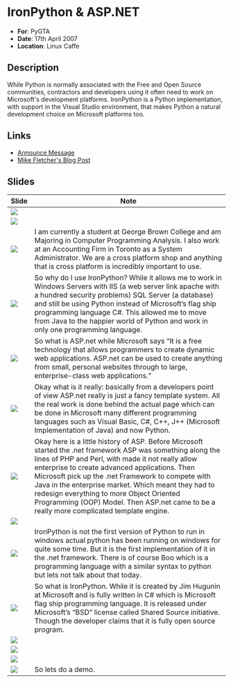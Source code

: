 # IronPython & ASP.NET

* **For**: PyGTA
* **Date**: 17th April 2007
* **Location**: Linux Caffe

## Description

While Python is normally associated with the Free and Open Source communities,
contractors and developers using it often need to work on Microsoft's
development platforms. IronPython is a Python implementation, with support in
the Visual Studio environment, that makes Python a natural development choice on
Microsoft platforms too.

## Links

* [Announce Message](https://mail.python.org/pipermail/python-announce-list/2007-April/005766.html)
* [Mike Fletcher's Blog Post](http://blog.vrplumber.com/b/2007/04/17/python-in-a-strange/)

## Slides

| Slide | Note |
| ----- | ---- |
| ![](slides/PyGTA_Presentation-IronPython_and_ASP.001.png) | |
| ![](slides/PyGTA_Presentation-IronPython_and_ASP.002.png) | |
| ![](slides/PyGTA_Presentation-IronPython_and_ASP.003.png) | I am currently a student at George Brown College and am Majoring in Computer Programming Analysis. I also work at an Accounting Firm in Toronto as a System Administrator. We are a cross platform shop and anything that is cross platform is incredibly important to use. |
| ![](slides/PyGTA_Presentation-IronPython_and_ASP.004.png) | So why do I use IronPython? While it allows me to work in Windows Servers with IIS (a web server link apache with a hundred security problems) SQL Server (a database) and still be using Python instead of Microsoft&rsquo;s flag ship programming language C#. This allowed me to move from Java to the happier world of Python and work in only one programming language. |
| ![](slides/PyGTA_Presentation-IronPython_and_ASP.005.png) | So what is ASP.net while Microsoft says &ldquo;It is a free technology that allows programmers to create dynamic web applications. ASP.net can be used to create anything from small, personal websites through to large, enterprise-class web applications.&rdquo; |
| ![](slides/PyGTA_Presentation-IronPython_and_ASP.006.png) | Okay what is it really: basically from a developers point of view ASP.net really is just a fancy template system. All the real work is done behind the actual page which can be done in Microsoft many different programming languages such as Visual Basic, C#, C++, J++ (Microsoft Implementation of Java) and now Python. |
| ![](slides/PyGTA_Presentation-IronPython_and_ASP.007.png) | Okay here is a little history of ASP. Before Microsoft started the .net framework ASP was something along the lines of PHP and Perl, with made it not really allow enterprise to create advanced applications. Then Microsoft pick up the .net Framework to compete with Java in the enterprise market. Which meant they had to redesign everything to more Object Oriented Programming (OOP) Model. Then ASP.net came to be a really more complicated template engine. |
| ![](slides/PyGTA_Presentation-IronPython_and_ASP.008.png) | |
| ![](slides/PyGTA_Presentation-IronPython_and_ASP.009.png) | IronPython is not the first version of Python to run in windows actual python has been running on windows for quite some time. But it is the first implementation of it in the .net framework. There is of course Boo which is a programming language with a similar syntax to python but lets not talk about that today. |
| ![](slides/PyGTA_Presentation-IronPython_and_ASP.010.png) | So what is IronPython. While it is created by Jim Hugunin at Microsoft and is fully written in C# which is Microsoft flag ship programming language. It is released under Microsoft&rsquo;s &ldquo;BSD&rdquo; license called Shared Source initiative. Though the developer claims that it is fully open source program. |
| ![](slides/PyGTA_Presentation-IronPython_and_ASP.011.png) | |
| ![](slides/PyGTA_Presentation-IronPython_and_ASP.012.png) | |
| ![](slides/PyGTA_Presentation-IronPython_and_ASP.013.png) | |
| ![](slides/PyGTA_Presentation-IronPython_and_ASP.014.png) | So lets do a demo. |

